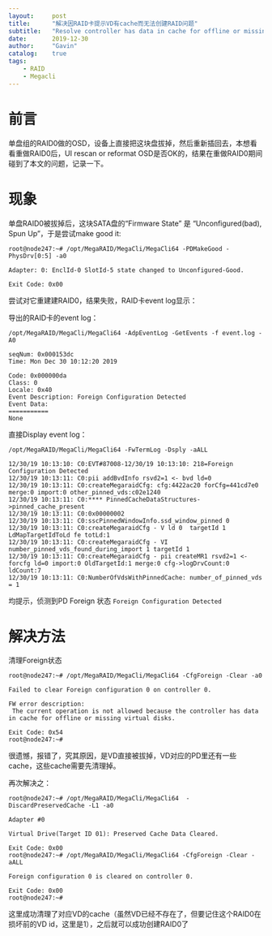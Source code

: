 ```yaml
---
layout:     post
title:      "解决因RAID卡提示VD有cache而无法创建RAID问题"
subtitle:   "Resolve controller has data in cache for offline or missing virtual disks"
date:       2019-12-30
author:     "Gavin"
catalog:    true
tags:
    - RAID
    - Megacli 
---
```


# 前言

单盘组的RAID0做的OSD，设备上直接把这块盘拔掉，然后重新插回去，本想看看重做RAID0后，UI rescan or reformat OSD是否OK的，结果在重做RAID0期间碰到了本文的问题，记录一下。

# 现象

单盘RAID0被拔掉后，这块SATA盘的“Firmware State” 是 “Unconfigured(bad), Spun Up”，于是尝试make good it:

```
root@node247:~# /opt/MegaRAID/MegaCli/MegaCli64 -PDMakeGood -PhysDrv[0:5] -a0
                                     
Adapter: 0: EnclId-0 SlotId-5 state changed to Unconfigured-Good.

Exit Code: 0x00
```

尝试对它重建建RAID0，结果失败，RAID卡event log显示：

导出的RAID卡的event log：

```/opt/MegaRAID/MegaCli/MegaCli64 -AdpEventLog -GetEvents -f event.log -A0 ```

```
seqNum: 0x000153dc
Time: Mon Dec 30 10:12:20 2019

Code: 0x000000da
Class: 0
Locale: 0x40
Event Description: Foreign Configuration Detected
Event Data:
===========
None
```


直接Display event log：

```/opt/MegaRAID/MegaCli/MegaCli64 -FwTermLog -Dsply -aALL ```

```
12/30/19 10:13:10: C0:EVT#87008-12/30/19 10:13:10: 218=Foreign Configuration Detected
12/30/19 10:13:11: C0:pii addBvdInfo rsvd2=1 <- bvd ld=0
12/30/19 10:13:11: C0:createMegaraidCfg: cfg:4422ac20 forCfg=441cd7e0 merge:0 import:0 other_pinned_vds:c02e1240 
12/30/19 10:13:11: C0:**** PinnedCacheDataStructures->pinned_cache_present
12/30/19 10:13:11: C0:0x00000002
12/30/19 10:13:11: C0:sscPinnedWindowInfo.ssd_window_pinned 0 
12/30/19 10:13:11: C0:createMegaraidCfg - V ld 0  targetId 1  LdMapTargetIdToLd fe totLd:1 
12/30/19 10:13:11: C0:createMegaraidCfg - VI number_pinned_vds_found_during_import 1 targetId 1 
12/30/19 10:13:11: C0:createMegaraidCfg - pii createMR1 rsvd2=1 <- forcfg ld=0 import:0 OldTargetId:1 merge:0 cfg->logDrvCount:0 ldCount:7 
12/30/19 10:13:11: C0:NumberOfVdsWithPinnedCache: number_of_pinned_vds = 1
```

均提示，侦测到PD Foreign 状态 ```Foreign Configuration Detected ```

# 解决方法

清理Foreign状态

```
root@node247:~# /opt/MegaRAID/MegaCli/MegaCli64 -CfgForeign -Clear -a0
                                     
Failed to clear Foreign configuration 0 on controller 0.

FW error description: 
 The current operation is not allowed because the controller has data in cache for offline or missing virtual disks.  

Exit Code: 0x54
root@node247:~# 
```

很遗憾，报错了，究其原因，是VD直接被拔掉，VD对应的PD里还有一些cache，这些cache需要先清理掉。

再次解决之：

```
root@node247:~# /opt/MegaRAID/MegaCli/MegaCli64  -DiscardPreservedCache -L1 -a0 
                                     
Adapter #0

Virtual Drive(Target ID 01): Preserved Cache Data Cleared.

Exit Code: 0x00
root@node247:~# /opt/MegaRAID/MegaCli/MegaCli64 -CfgForeign -Clear -aALL
                                     
Foreign configuration 0 is cleared on controller 0.

Exit Code: 0x00
root@node247:~# 
```

这里成功清理了对应VD的cache（虽然VD已经不存在了，但要记住这个RAID0在损坏前的VD id，这里是1），之后就可以成功创建RAID0了


